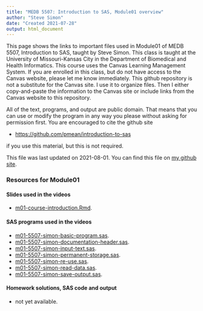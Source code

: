 ```yaml
---
title: "MEDB 5507: Introduction to SAS, Module01 overview"
author: "Steve Simon"
date: "Created 2021-07-28"
output: html_document
---
```


This page shows the links to important files used in Module01 of MEDB 5507, Introduction to SAS, taught by Steve Simon. This class is taught at the University of Missouri-Kansas City in the Department of Biomedical and Health Informatics. This course uses the Canvas Learning Management System. If you are enrolled in this class, but do not have access to the Canvas website, please let me know immediately. This github repository is not a substitute for the Canvas site. I use it to organize files. Then I either copy-and-paste the information to the Canvas site or include links from the Canvas website to this repository.

All of the text, programs, and output are public domain. That means that you can use or modify the program in any way you please without asking for permission first. You are encouraged to cite the github site

+ https://github.com/pmean/introduction-to-sas

if you use this material, but this is not required.



This file was last updated on 2021-08-01. You can find this file on [my github site][mygit].

### Resources for Module01

#### Slides used in the videos

+ [m01-course-introduction.Rmd][course-introduction.Rmd].

#### SAS programs used in the videos

+ [m01-5507-simon-basic-program.sas][basic-program.sas].
+ [m01-5507-simon-documentation-header.sas][documentation-header.sas].
+ [m01-5507-simon-input-text.sas][input-text.sas].
+ [m01-5507-simon-permanent-storage.sas][permanent-storage.sas].
+ [m01-5507-simon-re-use.sas][re-use.sas].
+ [m01-5507-simon-read-data.sas][read-data.sas].
+ [m01-5507-simon-save-output.sas][save-output.sas].

#### Homework solutions, SAS code and output

+   not yet available.<!---my git--->

[mygit]: https://github.com/pmean/introduction-to-SAS/blob/master/modules/5507-01-resources.md

<!---pdf_h--->



<!---No links for this section--->



<!---pdf_v--->



<!---No links for this section--->



<!---rmd_v--->

[course-introduction.Rmd]: https://github.com/pmean/introduction-to-SAS/blob/master/src/m01-course-introduction.Rmd

<!---sas_v--->

[basic-program.sas]: https://github.com/pmean/introduction-to-SAS/blob/master/src/m01-5507-simon-basic-program.sas
[documentation-header.sas]: https://github.com/pmean/introduction-to-SAS/blob/master/src/m01-5507-simon-documentation-header.sas
[input-text.sas]: https://github.com/pmean/introduction-to-SAS/blob/master/src/m01-5507-simon-input-text.sas
[permanent-storage.sas]: https://github.com/pmean/introduction-to-SAS/blob/master/src/m01-5507-simon-permanent-storage.sas
[re-use.sas]: https://github.com/pmean/introduction-to-SAS/blob/master/src/m01-5507-simon-re-use.sas
[read-data.sas]: https://github.com/pmean/introduction-to-SAS/blob/master/src/m01-5507-simon-read-data.sas
[save-output.sas]: https://github.com/pmean/introduction-to-SAS/blob/master/src/m01-5507-simon-save-output.sas

<!---sas_h--->



<!---No links for this section--->


